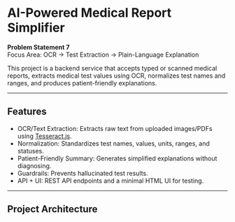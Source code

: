 # AI-Powered Medical Report Simplifier

**Problem Statement 7**  
Focus Area: OCR → Test Extraction → Plain-Language Explanation

This project is a backend service that accepts typed or scanned medical reports, extracts medical test values using OCR, normalizes test names and ranges, and produces patient-friendly explanations.  
 

---

## Features
- OCR/Text Extraction: Extracts raw text from uploaded images/PDFs using [Tesseract.js](https://tesseract.projectnaptha.com/).  
- Normalization: Standardizes test names, values, units, ranges, and statuses.  
- Patient-Friendly Summary: Generates simplified explanations without diagnosing.  
- Guardrails: Prevents hallucinated test results.  
- API + UI: REST API endpoints and a minimal HTML UI for testing.  

---

## Project Architecture

